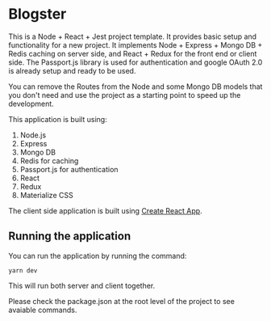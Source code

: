 # Blogster

This is a Node + React + Jest project template. It provides basic setup and functionality for a new project. It implements Node + Express + Mongo DB + Redis caching on server side, and React + Redux for the front end or client side. The Passport.js library is used for authentication and google OAuth 2.0 is already setup and ready to be used.

You can remove the Routes from the Node and some Mongo DB models that you don't need and use the project as a starting point to speed up the development.

This application is built using:

1. Node.js
1. Express
1. Mongo DB
1. Redis for caching
1. Passport.js for authentication
1. React
1. Redux
1. Materialize CSS

The client side application is built using [Create React App](https://github.com/facebook/create-react-app).

## Running the application

You can run the application by running the command:

`yarn dev`

This will run both server and client together.

Please check the package.json at the root level of the project to see avaiable commands.
